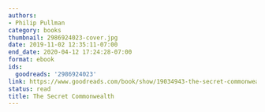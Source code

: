 ```yaml
---
authors:
- Philip Pullman
category: books
thumbnail: 2986924023-cover.jpg
date: 2019-11-02 12:35:11-07:00
end_date: 2020-04-12 17:24:28-07:00
format: ebook
ids:
  goodreads: '2986924023'
link: https://www.goodreads.com/book/show/19034943-the-secret-commonwealth
status: read
title: The Secret Commonwealth
---
```

